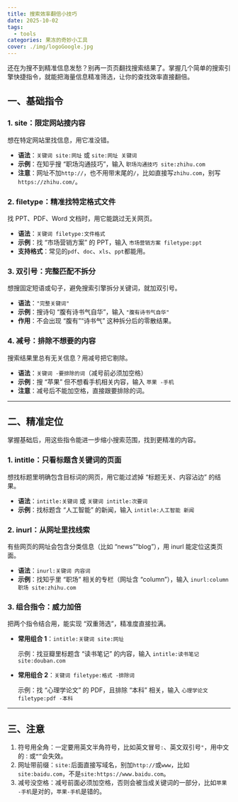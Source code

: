 ```yaml
---
title: 搜索效率翻倍小技巧
date: 2025-10-02
tags:
  - tools
categories: 果冻的奇妙小工具
cover: ./img/logoGoogle.jpg
---
```

还在为搜不到精准信息发愁？别再一页页翻找搜索结果了。掌握几个简单的搜索引擎快捷指令，就能把海量信息精准筛选，让你的查找效率直接翻倍。
## 一、基础指令
### 1. site：限定网站搜内容

想在特定网站里找信息，用它准没错。

- **语法**：`关键词 site:网址` 或 `site:网址 关键词`
- **示例**：在知乎搜 “职场沟通技巧”，输入 `职场沟通技巧 site:zhihu.com`
- **注意**：网址不加`http://`，也不用带末尾的`/`，比如直接写`zhihu.com`，别写`https://zhihu.com/`。

### 2. filetype：精准找特定格式文件

找 PPT、PDF、Word 文档时，用它能跳过无关网页。

- **语法**：`关键词 filetype:文件格式`
- **示例**：找 “市场营销方案” 的 PPT，输入 `市场营销方案 filetype:ppt`
- **支持格式**：常见的`pdf`、`doc`、`xls`、`ppt`都能用。

### 3. 双引号：完整匹配不拆分

想搜固定短语或句子，避免搜索引擎拆分关键词，就加双引号。

- **语法**：`"完整关键词"`
- **示例**：搜诗句 “腹有诗书气自华”，输入 `"腹有诗书气自华"`
- **作用**：不会出现 “腹有”“诗书气” 这种拆分后的零散结果。

### 4. 减号：排除不想要的内容

搜索结果里总有无关信息？用减号把它剔除。

- **语法**：`关键词 -要排除的词`（减号前必须加空格）
- **示例**：搜 “苹果” 但不想看手机相关内容，输入 `苹果 -手机`
- **注意**：减号后不能加空格，直接跟要排除的词。

---

## 二、精准定位

掌握基础后，用这些指令能进一步缩小搜索范围，找到更精准的内容。

### 1. intitle：只看标题含关键词的页面

想找标题里明确包含目标词的网页，用它能过滤掉 “标题无关、内容沾边” 的结果。

- **语法**：`intitle:关键词` 或 `关键词 intitle:次要词`
- **示例**：找标题含 “人工智能” 的新闻，输入 `intitle:人工智能 新闻`

### 2. inurl：从网址里找线索

有些网页的网址会包含分类信息（比如 “news”“blog”），用 inurl 能定位这类页面。

- **语法**：`inurl:关键词 内容词`
- **示例**：找知乎里 “职场” 相关的专栏（网址含 “column”），输入 `inurl:column 职场 site:zhihu.com`

### 3. 组合指令：威力加倍

把两个指令结合用，能实现 “双重筛选”，精准度直接拉满。

- **常用组合 1**：`intitle:关键词 site:网址`
    
    示例：找豆瓣里标题含 “读书笔记” 的内容，输入 `intitle:读书笔记 site:douban.com`
- **常用组合 2**：`关键词 filetype:格式 -排除词`
    
    示例：找 “心理学论文” 的 PDF，且排除 “本科” 相关，输入 `心理学论文 filetype:pdf -本科`

---

## 三、注意

1. 符号用全角：一定要用英文半角符号，比如英文冒号`:`、英文双引号`"`，用中文的`：`或`“”`会失效。
2. 网址带前缀：`site:`后面直接写域名，别加`http://`或`www`，比如`site:baidu.com`，不是`site:https://www.baidu.com`。
3. 减号没空格：减号前面必须加空格，否则会被当成关键词的一部分，比如`苹果 -手机`是对的，`苹果-手机`是错的。
